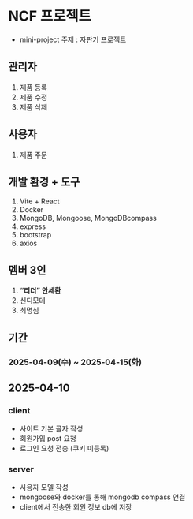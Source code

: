 # NCF 프로젝트

- mini-project 주제 : 자판기 프로젝트

## 관리자

1. 제품 등록
2. 제품 수정
3. 제품 삭제

## 사용자

1. 제품 주문

## 개발 환경 + 도구

1. Vite + React
2. Docker
3. MongoDB, Mongoose, MongoDBcompass
4. express
5. bootstrap
6. axios

## 멤버 3인

1. **“리더” 안세환**
2. 신디모데
3. 최명심

## 기간

### 2025-04-09(수) ~ 2025-04-15(화)

## 2025-04-10
### client
- 사이트 기본 골자 작성
- 회원가입 post 요청
- 로그인 요청 전송 (쿠키 미등록)
### server
- 사용자 모델 작성
- mongoose와 docker를 통해 mongodb compass 연결
- client에서 전송한 회원 정보 db에 저장